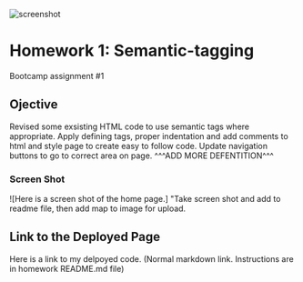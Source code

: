 ![screenshot](https://user-images.githubusercontent.com/87788419/132933500-e689faaf-5409-4417-a80e-9920b5a901dc.png)
# Homework 1: Semantic-tagging
Bootcamp assignment #1

## Ojective
Revised some exsisting HTML code to use semantic tags where appropriate. Apply defining tags, proper indentation and add comments to html and style page to create easy to follow code. Update navigation buttons to go to correct area on page.
^^^ADD MORE DEFENTITION^^^

### Screen Shot
![Here is a screen shot of the home page.] "Take screen shot and add to readme file, then add map to image for upload.

## Link to the Deployed Page

Here is a link to my delpoyed code. (Normal markdown link. Instructions are in homework README.md file)

